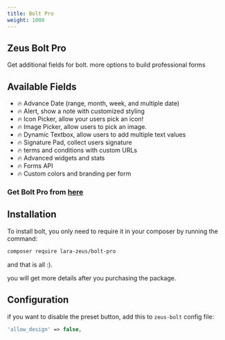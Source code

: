 ```yaml
---
title: Bolt Pro
weight: 1000
---
```



## Zeus Bolt Pro

Get additional fields for bolt. more options to build professional forms

## Available Fields

- 🔥 Advance Date (range, month, week, and multiple date)
- 🔥 Alert, show a note with customized styling
- 🔥 Icon Picker, allow your users pick an icon!
- 🔥 Image Picker, allow users to pick an image.
- 🔥 Dynamic Textbox, allow users to add multiple text values
- 🔥 Signature Pad, collect users signature 
- 🔥 terms and conditions with custom URLs 
- 🔥 Advanced widgets and stats
- 🔥 Forms API
- 🔥 Custom colors and branding per form

### Get Bolt Pro from [here](https://larazeus.com/bolt-pro)

## Installation

To install bolt, you only need to require it in your composer by running the command:

```bash
composer require lara-zeus/bolt-pro
```

and that is all :).

you will get more details after you purchasing the package.

## Configuration

if you want to disable the preset button, add this to `zeus-bolt` config file:

```php
'allow_design' => false,
```

